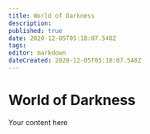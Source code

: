 ```yaml
---
title: World of Darkness
description: 
published: true
date: 2020-12-05T05:18:07.540Z
tags: 
editor: markdown
dateCreated: 2020-12-05T05:18:07.540Z
---
```


# World of Darkness
Your content here